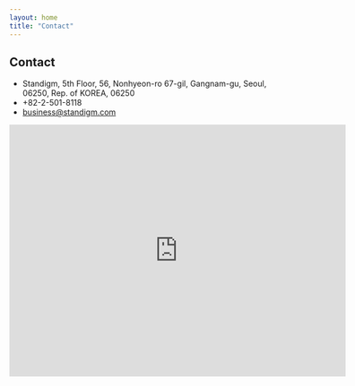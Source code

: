 ```yaml
---
layout: home
title: "Contact"
---
```


## Contact

- Standigm, 5th Floor, 56, Nonhyeon-ro 67-gil, Gangnam-gu, Seoul, 06250, Rep. of KOREA, 06250
- +82-2-501-8118
- business@standigm.com

<iframe src="https://www.google.com/maps/embed?pb=!1m18!1m12!1m3!1d3165.62780317449!2d127.03321735176738!3d37.49310863598695!2m3!1f0!2f0!3f0!3m2!1i1024!2i768!4f13.1!3m3!1m2!1s0x357ca153c53fa87f%3A0xdc8829e9ce73d475!2sStandigm!5e0!3m2!1sen!2skr!4v1503293569852" width="600" height="450" frameborder="0" style="border:0" allowfullscreen></iframe>